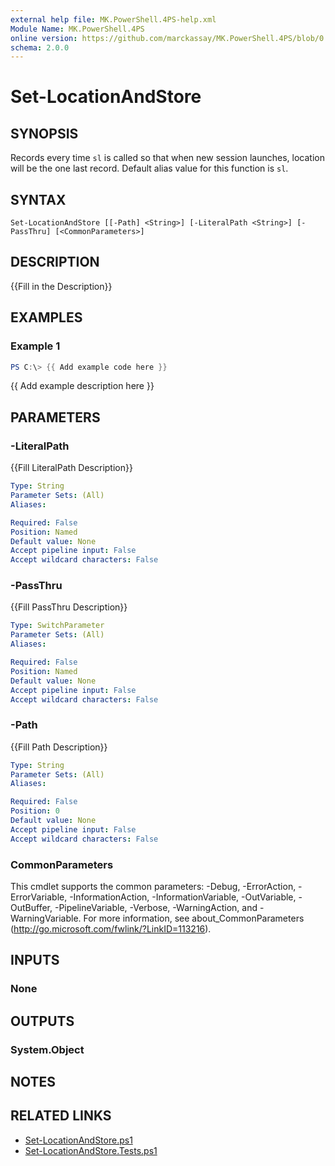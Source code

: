 ```yaml
---
external help file: MK.PowerShell.4PS-help.xml
Module Name: MK.PowerShell.4PS
online version: https://github.com/marckassay/MK.PowerShell.4PS/blob/0.0.1/docs/Set-LocationAndStore.md
schema: 2.0.0
---
```


# Set-LocationAndStore

## SYNOPSIS
Records every time `sl` is called so that when new session launches, location will be the one last record.  Default alias value for this function is `sl`.

## SYNTAX

```
Set-LocationAndStore [[-Path] <String>] [-LiteralPath <String>] [-PassThru] [<CommonParameters>]
```

## DESCRIPTION
{{Fill in the Description}}

## EXAMPLES

### Example 1
```powershell
PS C:\> {{ Add example code here }}
```

{{ Add example description here }}

## PARAMETERS

### -LiteralPath
{{Fill LiteralPath Description}}

```yaml
Type: String
Parameter Sets: (All)
Aliases:

Required: False
Position: Named
Default value: None
Accept pipeline input: False
Accept wildcard characters: False
```

### -PassThru
{{Fill PassThru Description}}

```yaml
Type: SwitchParameter
Parameter Sets: (All)
Aliases:

Required: False
Position: Named
Default value: None
Accept pipeline input: False
Accept wildcard characters: False
```

### -Path
{{Fill Path Description}}

```yaml
Type: String
Parameter Sets: (All)
Aliases:

Required: False
Position: 0
Default value: None
Accept pipeline input: False
Accept wildcard characters: False
```

### CommonParameters
This cmdlet supports the common parameters: -Debug, -ErrorAction, -ErrorVariable, -InformationAction, -InformationVariable, -OutVariable, -OutBuffer, -PipelineVariable, -Verbose, -WarningAction, and -WarningVariable. For more information, see about_CommonParameters (http://go.microsoft.com/fwlink/?LinkID=113216).

## INPUTS

### None

## OUTPUTS

### System.Object

## NOTES

## RELATED LINKS

- [Set-LocationAndStore.ps1](https://github.com/marckassay/MK.PowerShell.4PS/blob/0.0.1/src/management/Set-LocationAndStore.ps1)
- [Set-LocationAndStore.Tests.ps1](https://github.com/marckassay/MK.PowerShell.4PS/blob/0.0.1/test/management/Set-LocationAndStore.Tests.ps1)
